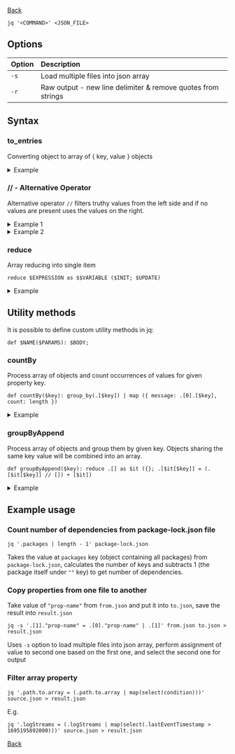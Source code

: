 [Back](../../README.md)

`jq '<COMMAND>' <JSON_FILE>`

## Options

| Option | Description                                                  |
|:-------|:-------------------------------------------------------------|
| `-s`   | Load multiple files into json array                          |
| `-r`   | Raw output - new line delimiter & remove quotes from strings |

## Syntax

### to_entries

Converting object to array of { key, value } objects

<details>
<summary>Example</summary>

Input:

```json
{
  "name": "John",
  "surname": "Doe",
  "age": 36
}
```

Command: `to_entries`

Output:

```json
[
  {
    "key": "name",
    "value": "John"
  },
  {
    "key": "surname",
    "value": "Doe"
  },
  {
    "key": "age",
    "value": 36
  }
]
```

</details>

### // - Alternative Operator

Alternative operator `//` filters truthy values from the left side and if no values are present uses the values on the
right.

<details>
<summary>Example 1</summary>

Input:

```json
{
  "name": "John",
  "surname": "Doe",
  "email": "john.doe@test.com",
  "age": 36
}
```

Command: `{ login: (.login //.email // "missing")  }`

Output:

```json
{
  "login": "john.doe@test.com"
}
```

</details>

<details>
<summary>Example 2</summary>

Input:

```json
{
  "name": "John",
  "surname": "Doe",
  "age": 36
}
```

Command: `{ login: (.login //.email // "missing")  }`

Output:

```json
{
  "login": "missing"
}
```

</details>

### reduce

Array reducing into single item

`reduce $EXPRESSION as $$VARIABLE ($INIT; $UPDATE)`

<details>
<summary>Example</summary>

Input:

```json
[
  1,
  2,
  3,
  4,
  5
]
```

Command: `reduce .[] as $it (0; . + $it)`

Output:
```json
15
```

</details>

## Utility methods

It is possible to define custom utility methods in jq:

`def $NAME($PARAMS): $BODY;`

### countBy

Process array of objects and count occurrences of values for given property key.

```
def countBy($key): group_by(.[$key]) | map ({ message: .[0].[$key], count: length })
```

<details>
<summary>Example</summary>

Input:

```json
[
  {
    "group": "A",
    "content": "foo"
  },
  {
    "group": "A",
    "content": "bar"
  },
  {
    "group": "B",
    "content": "foo"
  },
  {
    "group": "B",
    "content": "baz"
  },
  {
    "group": "C",
    "content": "bar"
  },
  {
    "group": "C",
    "content": "baz"
  }
]
```

Command: `countBy("content")`

Output:

```json
[
  {
    "message": "bar",
    "count": 2
  },
  {
    "message": "baz",
    "count": 2
  },
  {
    "message": "foo",
    "count": 2
  }
]
```

</details>

### groupByAppend

Process array of objects and group them by given key. Objects sharing the same key value will be combined into an array.

```
def groupByAppend($key): reduce .[] as $it ({}; .[$it[$key]] = (.[$it[$key]] // []) + [$it])
```

<details>
<summary>Example</summary>

Input:

```json
[
  {
    "group": "A",
    "content": "foo"
  },
  {
    "group": "A",
    "content": "bar"
  },
  {
    "group": "B",
    "content": "foo"
  },
  {
    "group": "B",
    "content": "baz"
  },
  {
    "group": "C",
    "content": "bar"
  },
  {
    "group": "C",
    "content": "baz"
  }
]
```

Command: `groupByAppend("group")`

Output:

```json
{
  "A": [
    {
      "group": "A",
      "content": "foo"
    },
    {
      "group": "A",
      "content": "bar"
    }
  ],
  "B": [
    {
      "group": "B",
      "content": "foo"
    },
    {
      "group": "B",
      "content": "baz"
    }
  ],
  "C": [
    {
      "group": "C",
      "content": "bar"
    },
    {
      "group": "C",
      "content": "baz"
    }
  ]
}
```

</details>

## Example usage

### Count number of dependencies from package-lock.json file

```
jq '.packages | length - 1' package-lock.json
```

Takes the value at `packages` key (object containing all packages) from `package-lock.json`, calculates the number of
keys and subtracts 1 (the package itself under `""` key) to get number of dependencies.

### Copy properties from one file to another

Take value of `"prop-name"` from `from.json` and put it into `to.json`, save the result into `result.json`

```
jq -s '.[1]."prop-name" = .[0]."prop-name" | .[1]' from.json to.json > result.json
```

Uses `-s` option to load multiple files into json array, perform assignment of value to second one based on the first
one, and select the second one for output

### Filter array property

```
jq '.path.to.array = (.path.to.array | map(select(condition)))' source.json > result.json
```

E.g.

```
jq '.logStreams = (.logStreams | map(select(.lastEventTimestamp > 1695195892000)))' source.json > result.json
```

[Back](../../README.md)
